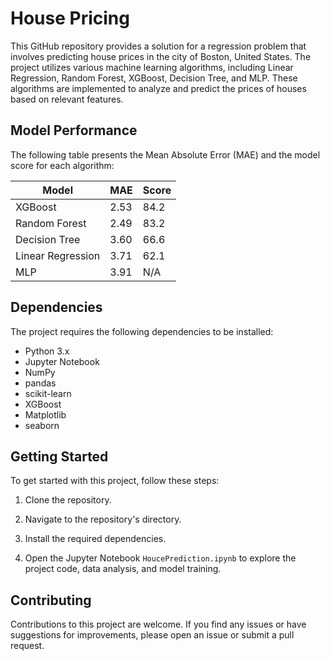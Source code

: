 # House Pricing

This GitHub repository provides a solution for a regression problem that involves predicting house prices in the city of Boston, United States. The project utilizes various machine learning algorithms, including Linear Regression, Random Forest, XGBoost, Decision Tree, and MLP. These algorithms are implemented to analyze and predict the prices of houses based on relevant features.

## Model Performance

The following table presents the Mean Absolute Error (MAE) and the model score for each algorithm:

| Model             | MAE   | Score |
| ----------------- | ----- | ----- |
| XGBoost           | 2.53  | 84.2  |
| Random Forest     | 2.49  | 83.2  |
| Decision Tree     | 3.60  | 66.6  |
| Linear Regression | 3.71  | 62.1  |
| MLP               | 3.91  | N/A   |

## Dependencies

The project requires the following dependencies to be installed:

- Python 3.x
- Jupyter Notebook
- NumPy
- pandas
- scikit-learn
- XGBoost
- Matplotlib
- seaborn

## Getting Started

To get started with this project, follow these steps:

1. Clone the repository.

2. Navigate to the repository's directory.

3. Install the required dependencies.

4. Open the Jupyter Notebook `HoucePrediction.ipynb` to explore the project code, data analysis, and model training.

## Contributing

Contributions to this project are welcome. If you find any issues or have suggestions for improvements, please open an issue or submit a pull request.

